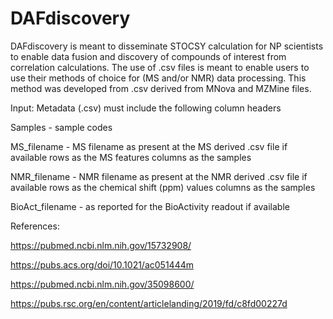 # DAFdiscovery
DAFdiscovery is meant to disseminate STOCSY calculation for NP scientists to enable data fusion and discovery of compounds of interest from correlation calculations.
The use of .csv files is meant to enable users to use their methods of choice for (MS and/or NMR) data processing. This method was developed from .csv derived from MNova and MZMine files.

Input:
Metadata (.csv) must include the following column headers

Samples - sample codes

MS_filename - MS filename as present at the MS derived .csv file if available
rows as the MS features 
columns as the samples
	
NMR_filename - NMR filename as present at the NMR derived .csv file if available 
rows as the chemical shift (ppm) values
columns as the samples
	
BioAct_filename - as reported for the BioActivity readout if available 

References:

https://pubmed.ncbi.nlm.nih.gov/15732908/

https://pubs.acs.org/doi/10.1021/ac051444m

https://pubmed.ncbi.nlm.nih.gov/35098600/

https://pubs.rsc.org/en/content/articlelanding/2019/fd/c8fd00227d
